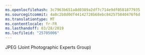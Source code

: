 ```yaml
---
ms.openlocfilehash: 3c7963b651a8d0389a2df7c714e9df0581877935
ms.sourcegitcommit: 4a8c2b8d0df44142728b68ebc842575840476f6d
ms.translationtype: MT
ms.contentlocale: fr-FR
ms.lasthandoff: 03/28/2019
ms.locfileid: "25705006"
---
```

JPEG (Joint Photographic Experts Group)